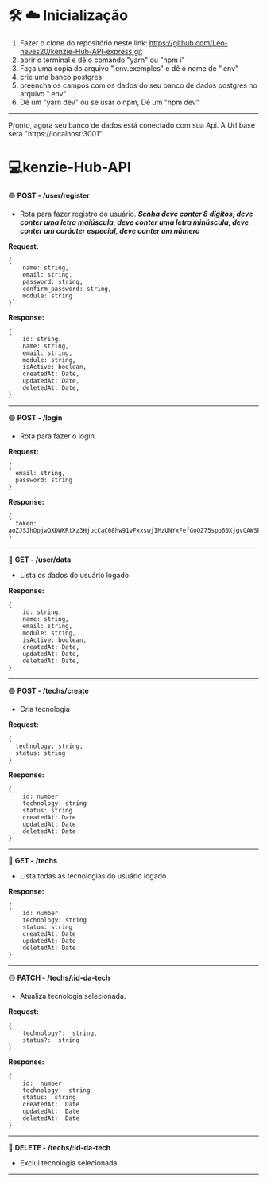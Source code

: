 # 🛠️ :cloud: Inicialização

1. Fazer o clone do repositório neste link: https://github.com/Leo-neves20/kenzie-Hub-API-express.git
2. abrir o terminal e dê o comando "yarn" ou "npm i"
3. Faça uma copia do arquivo ".env.exemples" e dê o nome de ".env"
4. crie uma banco postgres
5. preencha os campos com os dados do seu banco de dados postgres no arquivo ".env"
6. Dê um "yarn dev" ou se usar o npm, Dê um "npm dev"

_______________________________________________________________________________________________________________________________________________________________________

Pronto, agora seu banco de dados está conectado com sua Api. A Url base será "https://localhost:3001"
# 💻kenzie-Hub-API

🟢 **POST - /user/register**


* Rota para fazer registro do usuário. ***Senha deve conter 8 dígitos, deve conter uma letra maiúscula, deve conter uma letra minúscula, deve conter um carácter especial, deve conter um número***

     
**Request:**
````
{
	name: string,
	email: string,
	password: string,
	confirm_password: string,
	module: string
}`
````
	
**Response:** 
````
{
    id: string,
    name: string,
    email: string,
    module: string,
    isActive: boolean, 
    createdAt: Date,
    updatedAt: Date,
    deletedAt: Date,
}
````

_______________________________________________________________________________________________________________________________________________________________________

🟢 **POST - /login**

* Rota para fazer o login.

**Request:** 
````
{
  email: string,
  password: string
}
````

**Response:** 
````
{
  token: aoZJSJhOpjwQXDWKRtXz3HjucCaC08hw91vFxxswjIMzUNYxFefGoQZ75spo60XjgvCAWSFAtxPjdMnYpkxLH7E63aa2cf042609
}
````

_______________________________________________________________________________________________________________________________________________________________________

🔵 **GET - /user/data**

* Lista os dados do usuário logado

**Response:** 
````
{
    id: string,
    name: string,
    email: string,
    module: string,
    isActive: boolean, 
    createdAt: Date,
    updatedAt: Date,
    deletedAt: Date,
}
````

_______________________________________________________________________________________________________________________________________________________________________

🟢 **POST - /techs/create**

* Cria tecnologia 

**Request:** 
````
{
  technology: string,
  status: string
}
````

**Response:** 
````
{
    id: number
    technology: string
    status: string
    createdAt: Date
    updatedAt: Date
    deletedAt: Date
}
````

_______________________________________________________________________________________________________________________________________________________________________

🔵 **GET - /techs**

* Lista todas as tecnologias do usuário logado

**Response:** 
````
{
    id: number
    technology: string
    status: string
    createdAt: Date
    updatedAt: Date
    deletedAt: Date
}
````

_______________________________________________________________________________________________________________________________________________________________________

🟡 **PATCH - /techs/:id-da-tech**

 - Atualiza tecnologia selecionada.

**Request:**

````
{
	technology?:  string,
	status?:  string
}
````

**Response:** 
````
{
	id:  number
	technology:  string
	status:  string
	createdAt:  Date
	updatedAt:  Date
	deletedAt:  Date
}
````

_______________________________________________________________________________________________________________________________________________________________________

🔴 **DELETE - /techs/:id-da-tech**

 - Exclui tecnologia selecionada
 _______________________________________________________________________________________________________________________________________________________________________
